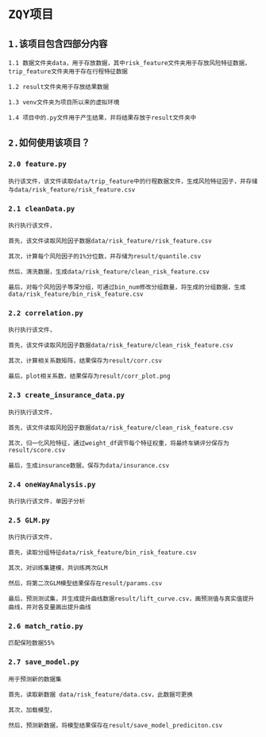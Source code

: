 # `ZQY项目`

## `1.该项目包含四部分内容`

`1.1 数据文件夹data，用于存放数据，其中risk_feature文件夹用于存放风险特征数据，trip_feature文件夹用于存在行程特征数据`

`1.2 result文件夹用于存放结果数据`

`1.3 venv文件夹为项目所以来的虚拟环境`

`1.4 项目中的.py文件用于产生结果，并将结果存放于result文件夹中`

## `2.如何使用该项目？`

### `2.0 feature.py`

`执行该文件，该文件读取data/trip_feature中的行程数据文件，生成风险特征因子，并存储与data/risk_feature/risk_feature.csv`

### `2.1 cleanData.py`

`执行执行该文件，`

`首先，该文件读取风险因子数据data/risk_feature/risk_feature.csv`

`其次，计算每个风险因子的1%分位数，并存储为result/quantile.csv`

`然后，清洗数据，生成data/risk_feature/clean_risk_feature.csv`

`最后，对每个风险因子等深分组，可通过bin_num修改分组数量，将生成的分组数据，生成data/risk_feature/bin_risk_feature.csv`

### `2.2 correlation.py`

`执行执行该文件，`

`首先，该文件读取风险因子数据data/risk_feature/clean_risk_feature.csv`

`其次，计算相关系数矩阵，结果保存为result/corr.csv`

`最后，plot相关系数，结果保存为result/corr_plot.png`

### `2.3 create_insurance_data.py`

`执行执行该文件，`

`首先，该文件读取风险因子数据data/risk_feature/clean_risk_feature.csv`

`其次，归一化风险特征，通过weight_df调节每个特征权重，将最终车辆评分保存为result/score.csv`

`最后，生成insurance数据，保存为data/insurance.csv`

### `2.4 oneWayAnalysis.py`

`执行执行该文件，单因子分析` 

### `2.5 GLM.py`

`执行执行该文件，`

`首先，读取分组特征data/risk_feature/bin_risk_feature.csv`

`其次，对训练集建模，共训练两次GLM`

`然后，将第二次GLM模型结果保存在result/params.csv`

`最后，预测测试集，并生成提升曲线数据result/lift_curve.csv，画预测值与真实值提升曲线，并对各变量画出提升曲线`

### `2.6 match_ratio.py`

`匹配保险数据55%`

### `2.7 save_model.py`

`用于预测新的数据集`

`首先，读取新数据 data/risk_feature/data.csv，此数据可更换`

`其次，加载模型，`

`然后，预测新数据，将模型结果保存在result/save_model_prediciton.csv`


